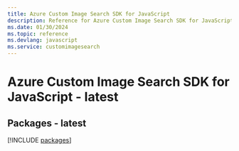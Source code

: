```yaml
---
title: Azure Custom Image Search SDK for JavaScript
description: Reference for Azure Custom Image Search SDK for JavaScript
ms.date: 01/30/2024
ms.topic: reference
ms.devlang: javascript
ms.service: customimagesearch
---
```

# Azure Custom Image Search SDK for JavaScript - latest
## Packages - latest
[!INCLUDE [packages](custom-image-search-index.md)]